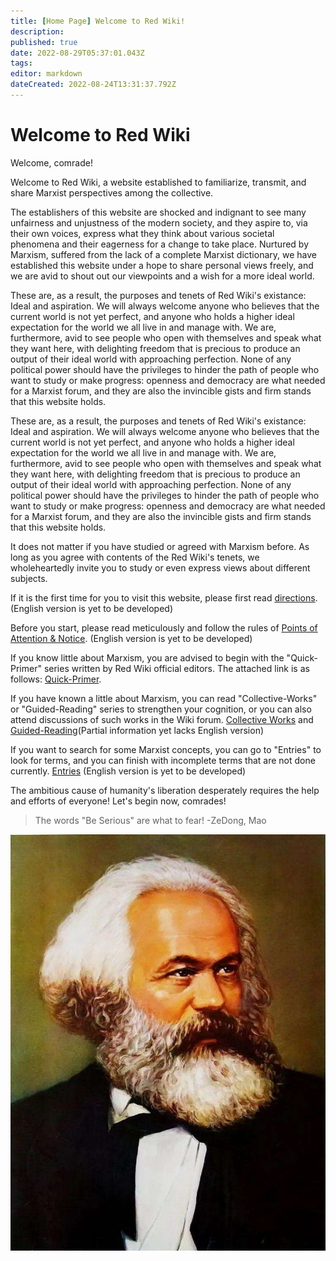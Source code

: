 ```yaml
---
title: [Home Page] Welcome to Red Wiki!
description: 
published: true
date: 2022-08-29T05:37:01.043Z
tags: 
editor: markdown
dateCreated: 2022-08-24T13:31:37.792Z
---
```



# Welcome to Red Wiki
Welcome, comrade!

Welcome to Red Wiki, a website established to familiarize, transmit, and share Marxist perspectives among the collective.

The establishers of this website are shocked and indignant to see many unfairness and unjustness of the modern society, and they aspire to, via their own voices, express what they think about various societal phenomena and their eagerness for a change to take place. Nurtured by Marxism, suffered from the lack of a complete Marxist dictionary, we have established this website under a hope to share personal views freely, and we are avid to shout out our viewpoints and a wish for a more ideal world.

These are, as a result, the purposes and tenets of Red Wiki's existance: Ideal and aspiration. We will always welcome anyone who believes that the current world is not yet perfect, and anyone who holds a higher ideal expectation for the world we all live in and manage with. We are, furthermore, avid to see people who open with themselves and speak what they want here, with delighting freedom that is precious to produce an output of their ideal world with approaching perfection. None of any political power should have the privileges to hinder the path of people who want to study or make progress: openness and democracy are what needed for a Marxist forum, and they are also the invincible gists and firm stands that this website holds.

These are, as a result, the purposes and tenets of Red Wiki's existance: Ideal and aspiration. We will always welcome anyone who believes that the current world is not yet perfect, and anyone who holds a higher ideal expectation for the world we all live in and manage with. We are, furthermore, avid to see people who open with themselves and speak what they want here, with delighting freedom that is precious to produce an output of their ideal world with approaching perfection. None of any political power should have the privileges to hinder the path of people who want to study or make progress: openness and democracy are what needed for a Marxist forum, and they are also the invincible gists and firm stands that this website holds.

It does not matter if you have studied or agreed with Marxism before. As long as you agree with contents of the Red Wiki's tenets, we wholeheartedly invite you to study or even express views about different subjects.

If it is the first time for you to visit this website, please first read [directions](/zh/站务/使用指南). (English version is yet to be developed)

Before you start, please read meticulously and follow the rules of [Points of Attention & Notice](/zh/站务/须知). (English version is yet to be developed)

If you know little about Marxism, you are advised to begin with the "Quick-Primer" series written by Red Wiki official editors. The attached link is as follows: [Quick-Primer](/en/Quick-Primer/home).

If you have known a little about Marxism, you can read "Collective-Works" or "Guided-Reading" series to strengthen your cognition, or you can also attend discussions of such works in the Wiki forum.  [Collective Works](/zh/文集/home) and [Guided-Reading](/en/Guided-Reading/home)(Partial information yet lacks English version)

If you want to search for some Marxist concepts, you can go to "Entries" to look for terms, and you can finish with incomplete terms that are not done currently. [Entries](/zh/词条/home) (English version is yet to be developed)

The ambitious cause of humanity's liberation desperately requires the help and efforts of everyone! Let's begin now, comrades!

> The words "Be Serious" are what to fear!  -ZeDong, Mao

![680e94c2d6c16c135da37a3c61bb98cf.jpeg](/680e94c2d6c16c135da37a3c61bb98cf.jpeg)
